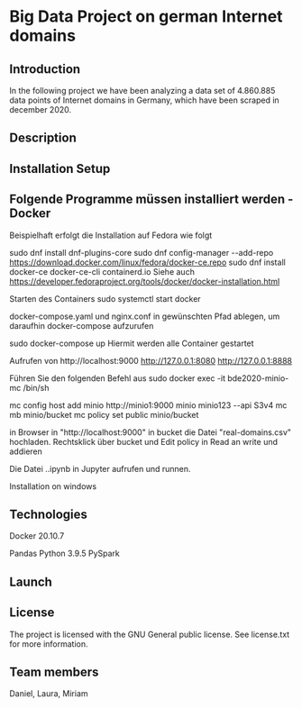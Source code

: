 # Big Data Project on german Internet domains

## Introduction
In the following project we have been analyzing a data set of 4.860.885 data points of Internet domains in Germany, which have been scraped in december 2020.

## Description

## Installation Setup

Folgende Programme müssen installiert werden
-Docker
-

Beispielhaft erfolgt die Installation auf Fedora wie folgt

sudo dnf install dnf-plugins-core
sudo dnf config-manager --add-repo https://download.docker.com/linux/fedora/docker-ce.repo
sudo dnf install docker-ce docker-ce-cli containerd.io
Siehe auch https://developer.fedoraproject.org/tools/docker/docker-installation.html


Starten des Containers
sudo systemctl start docker

docker-compose.yaml und nginx.conf in gewünschten Pfad ablegen, um daraufhin docker-compose aufzurufen

sudo docker-compose up
Hiermit werden alle Container gestartet

Aufrufen von
http://localhost:9000
http://127.0.0.1:8080
http://127.0.0.1:8888 

Führen Sie den folgenden Befehl aus
sudo docker exec -it bde2020-minio-mc /bin/sh 

mc config host add minio http://minio1:9000 minio minio123 --api S3v4 
mc mb minio/bucket 
mc policy set public minio/bucket 

in Browser in "http://localhost:9000" in bucket die Datei "real-domains.csv" hochladen. Rechtsklick über bucket und Edit policy in Read an write und addieren

Die Datei ..ipynb in Jupyter aufrufen und runnen.




Installation on windows



## Technologies

Docker 20.10.7

Pandas
Python 3.9.5
PySpark

## Launch

## License
The project is licensed with the GNU General public license. See license.txt for more information. 


## Team members
Daniel, Laura, Miriam





